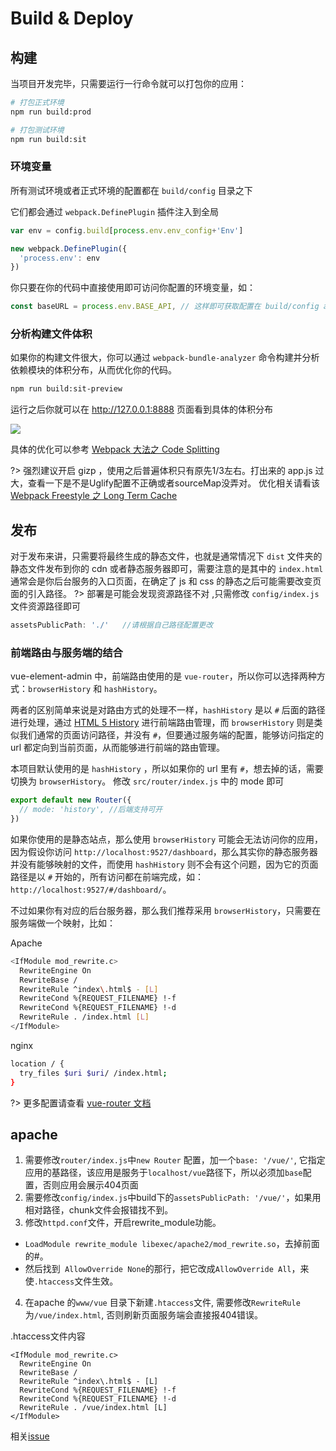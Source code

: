 # Build & Deploy

## 构建

当项目开发完毕，只需要运行一行命令就可以打包你的应用：

```bash
# 打包正式环境
npm run build:prod

# 打包测试环境
npm run build:sit
```

### 环境变量
所有测试环境或者正式环境的配置都在 `build/config` 目录之下

它们都会通过 `webpack.DefinePlugin` 插件注入到全局
```js
var env = config.build[process.env.env_config+'Env']

new webpack.DefinePlugin({
  'process.env': env
})
```

你只要在你的代码中直接使用即可访问你配置的环境变量，如：
```js
const baseURL = process.env.BASE_API, // 这样即可获取配置在 build/config api 的 base_url 了
```


### 分析构建文件体积

如果你的构建文件很大，你可以通过 `webpack-bundle-analyzer` 命令构建并分析依赖模块的体积分布，从而优化你的代码。

```bash
npm run build:sit-preview
```

运行之后你就可以在 http://127.0.0.1:8888 页面看到具体的体积分布

![](https://wpimg.wallstcn.com/3fddf034-2b38-4299-b0d2-b748fb2abef0.jpg)

具体的优化可以参考 [Webpack 大法之 Code Splitting](https://zhuanlan.zhihu.com/p/26710831)

?> 强烈建议开启 gizp ，使用之后普遍体积只有原先1/3左右。打出来的 app.js 过大，查看一下是不是Uglify配置不正确或者sourceMap没弄对。 优化相关请看该 [Webpack Freestyle 之 Long Term Cache](https://zhuanlan.zhihu.com/p/27710902)

## 发布

对于发布来讲，只需要将最终生成的静态文件，也就是通常情况下 `dist` 文件夹的静态文件发布到你的 cdn 或者静态服务器即可，需要注意的是其中的 `index.html` 通常会是你后台服务的入口页面，在确定了 js 和 css 的静态之后可能需要改变页面的引入路径。
?> 部署是可能会发现资源路径不对 ,只需修改 `config/index.js` 文件资源路径即可
```js
assetsPublicPath: './'   //请根据自己路径配置更改
```

### 前端路由与服务端的结合

vue-element-admin 中，前端路由使用的是 `vue-router`，所以你可以选择两种方式：`browserHistory` 和 `hashHistory`。

两者的区别简单来说是对路由方式的处理不一样，`hashHistory` 是以 `#` 后面的路径进行处理，通过 [HTML 5 History](https://developer.mozilla.org/en-US/docs/Web/API/History_API) 进行前端路由管理，而 `browserHistory` 则是类似我们通常的页面访问路径，并没有 `#`，但要通过服务端的配置，能够访问指定的 url 都定向到当前页面，从而能够进行前端的路由管理。

本项目默认使用的是 `hashHistory` ，所以如果你的 url 里有 `#`，想去掉的话，需要切换为 `browserHistory`。
修改 `src/router/index.js` 中的 mode 即可
```js
export default new Router({
  // mode: 'history', //后端支持可开
})
```

如果你使用的是静态站点，那么使用 `browserHistory` 可能会无法访问你的应用，因为假设你访问 `http://localhost:9527/dashboard`，那么其实你的静态服务器并没有能够映射的文件，而使用 `hashHistory` 则不会有这个问题，因为它的页面路径是以 `#` 开始的，所有访问都在前端完成，如：`http://localhost:9527/#/dashboard/`。

不过如果你有对应的后台服务器，那么我们推荐采用 `browserHistory`，只需要在服务端做一个映射，比如：

Apache
```bash
<IfModule mod_rewrite.c>
  RewriteEngine On
  RewriteBase /
  RewriteRule ^index\.html$ - [L]
  RewriteCond %{REQUEST_FILENAME} !-f
  RewriteCond %{REQUEST_FILENAME} !-d
  RewriteRule . /index.html [L]
</IfModule>
```
nginx
```bash
location / {
  try_files $uri $uri/ /index.html;
}
```

?> 更多配置请查看 [vue-router 文档](https://router.vuejs.org/zh-cn/essentials/history-mode.html)

## apache
1. 需要修改`router/index.js`中`new Router` 配置，加一个`base: '/vue/'`, 它指定应用的基路径，该应用是服务于`localhost/vue`路径下，所以必须加`base`配置，否则应用会展示404页面
2. 需要修改`config/index.js`中build下的`assetsPublicPath: '/vue/'`，如果用相对路径，chunk文件会报错找不到。
3. 修改`httpd.conf`文件，开启rewrite_module功能。
- `LoadModule rewrite_module libexec/apache2/mod_rewrite.so`，去掉前面的#。
- 然后找到` AllowOverride None`的那行，把它改成`AllowOverride All`，来使`.htaccess`文件生效。
4. 在apache 的`www/vue` 目录下新建`.htaccess`文件, 需要修改`RewriteRule` 为`/vue/index.html`, 否则刷新页面服务端会直接报404错误。

.htaccess文件内容
```
<IfModule mod_rewrite.c>
  RewriteEngine On
  RewriteBase /
  RewriteRule ^index\.html$ - [L]
  RewriteCond %{REQUEST_FILENAME} !-f
  RewriteCond %{REQUEST_FILENAME} !-d
  RewriteRule . /vue/index.html [L]
</IfModule>
```
相关[issue](https://github.com/PanJiaChen/vue-element-admin/issues/370)
